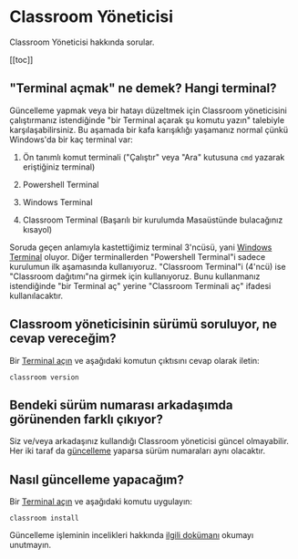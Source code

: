 # Classroom Yöneticisi

Classroom Yöneticisi hakkında sorular.

[[toc]]

## "Terminal açmak" ne demek?  Hangi terminal?

Güncelleme yapmak veya bir hatayı düzeltmek için Classroom yöneticisini çalıştırmanız istendiğinde "bir Terminal açarak
şu komutu yazın" talebiyle karşılaşabilirsiniz.  Bu aşamada bir kafa karışıklığı yaşamanız normal çünkü Windows'da bir
kaç terminal var:

1. Ön tanımlı komut terminali ("Çalıştır" veya "Ara" kutusuna `cmd` yazarak eriştiğiniz terminal)

2. Powershell Terminal

3. Windows Terminal

4. Classroom Terminal (Başarılı bir kurulumda Masaüstünde bulacağınız kısayol)

Soruda geçen anlamıyla kastettiğimiz terminal 3'ncüsü, yani [Windows Terminal](/images/windowsterminal.gif) oluyor.
Diğer terminallerden "Powershell Terminal"i sadece kurulumun ilk aşamasında kullanıyoruz.  "Classroom Terminal"i
(4'ncü) ise "Classroom dağıtımı"na girmek için kullanıyoruz.  Bunu kullanmanız istendiğinde "bir Terminal aç" yerine
"Classroom Terminali aç" ifadesi kullanılacaktır.

## Classroom yöneticisinin sürümü soruluyor, ne cevap vereceğim?

Bir [Terminal açın](#terminal-acmak-ne-demek-hangi-terminal) ve aşağıdaki komutun çıktısını cevap olarak iletin:

```dos
classroom version
```

## Bendeki sürüm numarası arkadaşımda görünenden farklı çıkıyor?

Siz ve/veya arkadaşınız kullandığı Classroom yöneticisi güncel olmayabilir.  Her iki taraf da [güncelleme](#update)
yaparsa sürüm numaraları aynı olacaktır.

## Nasıl güncelleme yapacağım?

Bir [Terminal açın](#terminal-acmak-ne-demek-hangi-terminal) ve aşağıdaki komutu uygulayın:

```dos
classroom install
```

Güncelleme işleminin incelikleri hakkında [ilgili dokümanı](/intro/manager) okumayı unutmayın.
